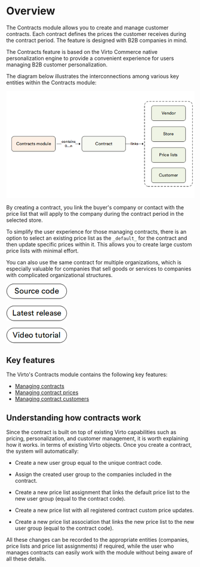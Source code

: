 # Overview

The Contracts module allows you to create and manage customer contracts. Each contract defines the prices the customer receives during the contract period. The feature is designed with B2B companies in mind.

The Contracts feature is based on the Virto Commerce native personalization engine to provide a convenient experience for users managing B2B customer personalization.

The diagram below illustrates the interconnections among various key entities within the Contracts module:

![Contracts Logical Overview](media/key-entities.png)

By creating a contract, you link the buyer's company or contact with the price list that will apply to the company during the contract period in the selected store.

To simplify the user experience for those managing contracts, there is an option to select an existing price list as the `_default_` for the contract and then update specific prices within it. This allows you to create large custom price lists with minimal effort.

You can also use the same contract for multiple organizations, which is especially valuable for companies that sell goods or services to companies with complicated organizational structures.

[![Source code](media/source_code.png)](https://github.com/VirtoCommerce/vc-module-contract)

[![Download](media/latest_release.png)](https://github.com/VirtoCommerce/vc-module-contract/releases)

[![video tutorial](media/video-tutorial-button.png)](https://youtu.be/H6vlkDRPrrs?si=xlte--NF63dg3BBB)

## Key features
The Virto's Contracts module contains the following key features:

* [Managing contracts](creating-and-terminating-contracts.md)
* [Managing contract prices](managing-contract-prices.md)
* [Managing contract customers](managing-contract-customers.md)

## Understanding how contracts work

Since the contract is built on top of existing Virto capabilities such as pricing, personalization, and customer management, it is worth explaining how it works.
in terms of existing Virto objects. Once you create a contract, the system will automatically:

* Create a new user group equal to the unique contract code.

* Assign the created user group to the companies included in the contract.

* Create a new price list assignment that links the default price list to the new user group (equal to the contract code).

* Create a new price list with all registered contract custom price updates.

* Create a new price list association that links the new price list to the new user group (equal to the contract code).
    
All these changes can be recorded to the appropriate entities (companies, price lists and price list assignments) if required, while the user who manages contracts can easily work with the module without being aware of all these details.

